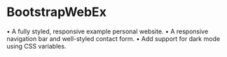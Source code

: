 # BootstrapWebEx
 • A fully styled, responsive example personal website.
 • A responsive navigation bar and well-styled contact form.
 • Add support for dark mode using CSS variables.
